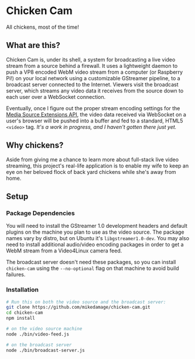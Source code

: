 # Chicken Cam

All chickens, most of the time!

## What are this?

Chicken Cam is, under its shell, a system for broadcasting a live video stream from a source behind a firewall. It uses a lightweight daemon to push a VP8 encoded WebM video stream from a computer (or Raspberry Pi!) on your local network using a customizable GStreamer pipeline, to a broadcast server connected to the Internet. Viewers visit the broadcast server, which streams any video data it receives from the source down to each user over a WebSocket connection.

Eventually, once I figure out the proper stream encoding settings for the [Media Source Extensions API](https://developer.mozilla.org/en-US/docs/Web/API/Media_Source_Extensions_API), the video data received via WebSocket on a user's browser will be pushed into a buffer and fed to a standard, HTML5 `<video>` tag. _It's a work in progress, and I haven't gotten there just yet._

## Why chickens?

Aside from giving me a chance to learn more about full-stack live video streaming, this project's real-life application is to enable my wife to keep an eye on her beloved flock of back yard chickens while she's away from home.

## Setup

### Package Dependencies

You will need to install the GStreamer 1.0 development headers and default plugins on the machine you plan to use as the video source. The package names vary by distro, but on Ubuntu it's `libgstreamer1.0-dev`. You may also need to install additional audio/video encoding packages in order to get a WebM stream from a Video4Linux camera feed.

The broadcast server doesn't need these packages, so you can install `chicken-cam` using the `--no-optional` flag on that machine to avoid build failures.

### Installation

```sh
# Run this on both the video source and the broadcast server:
git clone https://github.com/mikedamage/chicken-cam.git
cd chicken-cam
npm install

# on the video source machine
node ./bin/video-feed.js

# on the broadcast server
node ./bin/broadcast-server.js
```
